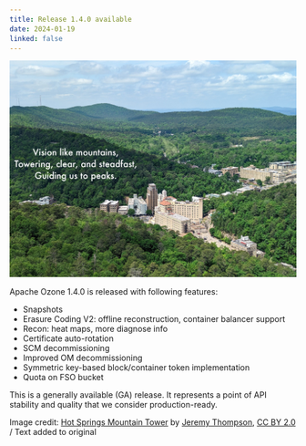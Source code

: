 ```yaml
---
title: Release 1.4.0 available
date: 2024-01-19
linked: false
---
```

<!---
  Licensed under the Apache License, Version 2.0 (the "License");
  you may not use this file except in compliance with the License.
  You may obtain a copy of the License at

   http://www.apache.org/licenses/LICENSE-2.0

  Unless required by applicable law or agreed to in writing, software
  distributed under the License is distributed on an "AS IS" BASIS,
  WITHOUT WARRANTIES OR CONDITIONS OF ANY KIND, either express or implied.
  See the License for the specific language governing permissions and
  limitations under the License. See accompanying LICENSE file.
-->

![Hot-Springs-haiku](releases/1.4.0.jpg)

Apache Ozone 1.4.0 is released with following features:

- Snapshots
- Erasure Coding V2: offline reconstruction, container balancer support
- Recon: heat maps, more diagnose info
- Certificate auto-rotation
- SCM decommissioning
- Improved OM decommissioning
- Symmetric key-based block/container token implementation
- Quota on FSO bucket

This is a generally available (GA) release.
It represents a point of API stability and quality that we consider production-ready.


Image credit: [Hot Springs Mountain Tower][image] by [Jeremy Thompson][author], [CC BY 2.0][cc] / Text added to original

[image]: https://www.flickr.com/photos/rollercoasterphilosophy/52894005148
[author]: https://www.flickr.com/photos/rollercoasterphilosophy/
[cc]: https://creativecommons.org/licenses/by/2.0/
